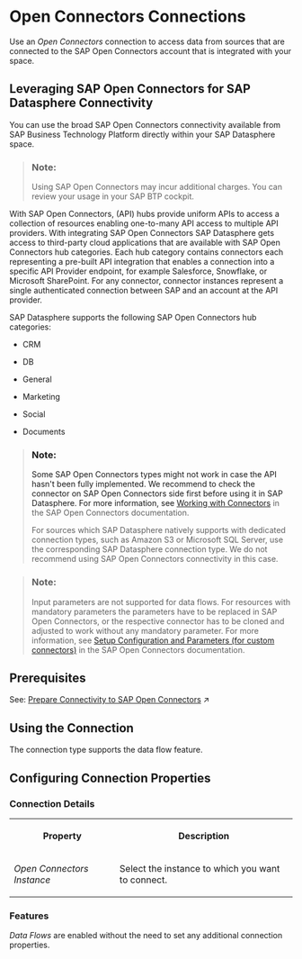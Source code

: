 <!-- loio9bfe7db51216449d985a0b59f5e181c4 -->

# Open Connectors Connections

Use an *Open Connectors* connection to access data from sources that are connected to the SAP Open Connectors account that is integrated with your space. 



<a name="loio9bfe7db51216449d985a0b59f5e181c4__section_nts_j2p_spb"/>

## Leveraging SAP Open Connectors for SAP Datasphere Connectivity

You can use the broad SAP Open Connectors connectivity available from SAP Business Technology Platform directly within your SAP Datasphere space.

> ### Note:  
> Using SAP Open Connectors may incur additional charges. You can review your usage in your SAP BTP cockpit.

With SAP Open Connectors, \(API\) hubs provide uniform APIs to access a collection of resources enabling one-to-many API access to multiple API providers. With integrating SAP Open Connectors SAP Datasphere gets access to third-party cloud applications that are available with SAP Open Connectors hub categories. Each hub category contains connectors each representing a pre-built API integration that enables a connection into a specific API Provider endpoint, for example Salesforce, Snowflake, or Microsoft SharePoint. For any connector, connector instances represent a single authenticated connection between SAP and an account at the API provider.

SAP Datasphere supports the following SAP Open Connectors hub categories:

-   CRM

-   DB

-   General

-   Marketing

-   Social

-   Documents


> ### Note:  
> Some SAP Open Connectors types might not work in case the API hasn't been fully implemented. We recommend to check the connector on SAP Open Connectors side first before using it in SAP Datasphere. For more information, see [Working with Connectors](https://help.openconnectors.ext.hana.ondemand.com/home/working-with-elements) in the SAP Open Connectors documentation.
> 
> For sources which SAP Datasphere natively supports with dedicated connection types, such as Amazon S3 or Microsoft SQL Server, use the corresponding SAP Datasphere connection type. We do not recommend using SAP Open Connectors connectivity in this case.

> ### Note:  
> Input parameters are not supported for data flows. For resources with mandatory parameters the parameters have to be replaced in SAP Open Connectors, or the respective connector has to be cloned and adjusted to work without any mandatory parameter. For more information, see [Setup Configuration and Parameters \(for custom connectors\)](https://help.openconnectors.ext.hana.ondemand.com/home/element-builder-setup-configuration-and-parameters) in the SAP Open Connectors documentation.



<a name="loio9bfe7db51216449d985a0b59f5e181c4__section_j1b_byq_spb"/>

## Prerequisites

See: [Prepare Connectivity to SAP Open Connectors](https://help.sap.com/viewer/935116dd7c324355803d4b85809cec97/DEV_CURRENT/en-US/fb1aa1107f40429888a633bf940f4ad4.html "Integrate SAP Open Connectors with SAP Datasphere to be able to connect to third party data sources powered by SAP Open Connectors. ") :arrow_upper_right:



<a name="loio9bfe7db51216449d985a0b59f5e181c4__OpenConnectors_usage"/>

## Using the Connection

The connection type supports the data flow feature.



<a name="loio9bfe7db51216449d985a0b59f5e181c4__section_nrb_hcc_x4b"/>

## Configuring Connection Properties



### Connection Details


<table>
<tr>
<th valign="top">

Property

</th>
<th valign="top">

Description

</th>
</tr>
<tr>
<td valign="top">

*Open Connectors Instance* 

</td>
<td valign="top">

Select the instance to which you want to connect. 

</td>
</tr>
</table>



### Features

*Data Flows* are enabled without the need to set any additional connection properties.

